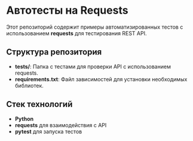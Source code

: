 # Автотесты на Requests

Этот репозиторий содержит примеры автоматизированных тестов с использованием **requests** для тестирования REST API.

## Структура репозитория

- **tests/**: Папка с тестами для проверки API с использованием requests.
- **requirements.txt**: Файл зависимостей для установки необходимых библиотек.

## Стек технологий

- **Python**
- **requests** для взаимодействия с API
- **pytest** для запуска тестов
